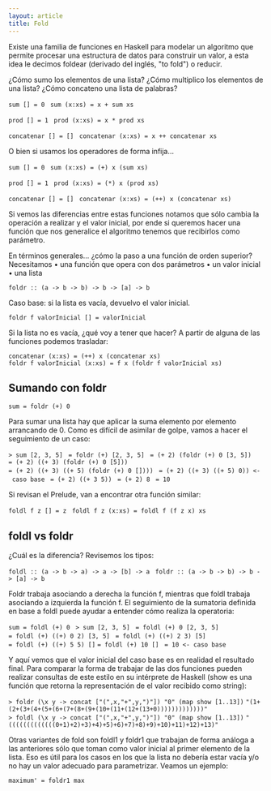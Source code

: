 ```yaml
---
layout: article
title: Fold
---
```

Existe una familia de funciones en Haskell para modelar un algoritmo que permite procesar una estructura de datos para construir un valor, a esta idea le decimos foldear (derivado del inglés, "to fold") o reducir.

¿Cómo sumo los elementos de una lista? ¿Cómo multiplico los elementos de una lista? ¿Cómo concateno una lista de palabras?

`sum [] = 0 `
`sum (x:xs) = x + sum xs `

`prod [] = 1 `
`prod (x:xs) = x * prod xs `

`concatenar [] = [] `
`concatenar (x:xs) = x ++ concatenar xs`

O bien si usamos los operadores de forma infija…

`sum [] = 0 `
`sum (x:xs) = (+) x (sum xs) `

`prod [] = 1 `
`prod (x:xs) = (*) x (prod xs) `

`concatenar [] = [] `
`concatenar (x:xs) = (++) x (concatenar xs)`

Si vemos las diferencias entre estas funciones notamos que sólo cambia la operación a realizar y el valor inicial, por ende si queremos hacer una función que nos generalice el algoritmo tenemos que recibirlos como parámetro.

En términos generales… ¿cómo la paso a una función de orden superior? Necesitamos • una función que opera con dos parámetros • un valor inicial • una lista

`foldr :: (a -> b -> b) -> b -> [a] -> b `

Caso base: si la lista es vacía, devuelvo el valor inicial.

`foldr f valorInicial [] = valorInicial `

Si la lista no es vacía, ¿qué voy a tener que hacer? A partir de alguna de las funciones podemos trasladar:

`concatenar (x:xs) = (++) x (concatenar xs) `
`foldr f valorInicial (x:xs) = f x (foldr f valorInicial xs)`

Sumando con foldr
-----------------

`sum = foldr (+) 0 `

Para sumar una lista hay que aplicar la suma elemento por elemento arrancando de 0. Como es difícil de asimilar de golpe, vamos a hacer el seguimiento de un caso:

`> sum [2, 3, 5] `
`= foldr (+) [2, 3, 5] `
`= (+ 2) (foldr (+) 0 [3, 5]) `
`= (+ 2) ((+ 3) (foldr (+) 0 [5])) `
`= (+ 2) ((+ 3) ((+ 5) (foldr (+) 0 []))) `
`= (+ 2) ((+ 3) ((+ 5) 0)) <- caso base `
`= (+ 2) ((+ 3 5)) `
`= (+ 2) 8 `
`= 10`

Si revisan el Prelude, van a encontrar otra función similar:

`foldl f z [] = z `
`foldl f z (x:xs) = foldl f (f z x) xs `

foldl vs foldr
--------------

¿Cuál es la diferencia? Revisemos los tipos:

`foldl :: (a -> b -> a) -> a -> [b] -> a `
`foldr :: (a -> b -> b) -> b -> [a] -> b `

Foldr trabaja asociando a derecha la función f, mientras que foldl trabaja asociando a izquierda la función f. El seguimiento de la sumatoria definida en base a foldl puede ayudar a entender cómo realiza la operatoria:

`sum = foldl (+) 0 `
`> sum [2, 3, 5] `
`= foldl (+) 0 [2, 3, 5] `
`= foldl (+) ((+) 0 2) [3, 5] `
`= foldl (+) ((+) 2 3) [5] `
`= foldl (+) ((+) 5 5) []`
`= foldl (+) 10 [] `
`= 10 <- caso base`

Y aquí vemos que el valor inicial del caso base es en realidad el resultado final. Para comparar la forma de trabajar de las dos funciones pueden realizar consultas de este estilo en su intérprete de Haskell (show es una función que retorna la representación de el valor recibido como string):

`> foldr (\x y -> concat ["(",x,"+",y,")"]) "0" (map show [1..13])`
`"(1+(2+(3+(4+(5+(6+(7+(8+(9+(10+(11+(12+(13+0)))))))))))))"`
`> foldl (\x y -> concat ["(",x,"+",y,")"]) "0" (map show [1..13])`
`"(((((((((((((0+1)+2)+3)+4)+5)+6)+7)+8)+9)+10)+11)+12)+13)"`

Otras variantes de fold son foldl1 y foldr1 que trabajan de forma análoga a las anteriores sólo que toman como valor inicial al primer elemento de la lista. Eso es útil para los casos en los que la lista no debería estar vacía y/o no hay un valor adecuado para parametrizar. Veamos un ejemplo:

`maximum' = foldr1 max`
